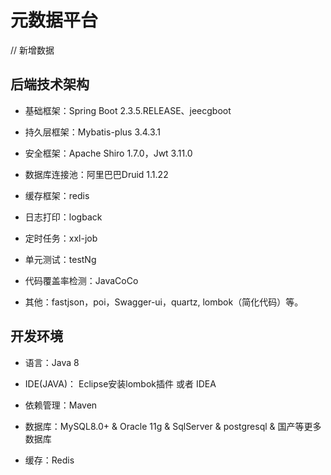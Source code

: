 元数据平台
===============
// 新增数据

## 后端技术架构
- 基础框架：Spring Boot 2.3.5.RELEASE、jeecgboot

- 持久层框架：Mybatis-plus 3.4.3.1

- 安全框架：Apache Shiro 1.7.0，Jwt 3.11.0

- 数据库连接池：阿里巴巴Druid 1.1.22

- 缓存框架：redis

- 日志打印：logback

- 定时任务：xxl-job

- 单元测试：testNg

- 代码覆盖率检测：JavaCoCo

- 其他：fastjson，poi，Swagger-ui，quartz, lombok（简化代码）等。



## 开发环境

- 语言：Java 8

- IDE(JAVA)： Eclipse安装lombok插件 或者 IDEA

- 依赖管理：Maven

- 数据库：MySQL8.0+  &  Oracle 11g & SqlServer & postgresql & 国产等更多数据库

- 缓存：Redis
